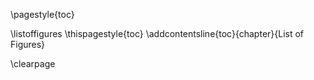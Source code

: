 \pagestyle{toc}


\listoffigures
\thispagestyle{toc}
\addcontentsline{toc}{chapter}{List of Figures}


<!--
The \listoffigures will use short captions first, and the whole caption if none is present. To keep this list readable, ensure each figure has a short caption, e.g.
![main_text_caption](source/figures/my_image.pdf "short caption used in alt text and \listoffigures"){#fig:mylabel}{ width=50% }

See chapter 4 for more examples.
-->

\clearpage
